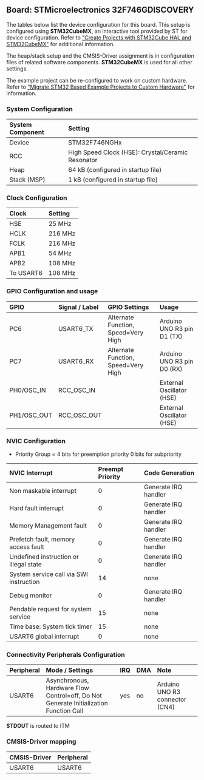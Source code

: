 Board: STMicroelectronics 32F746GDISCOVERY
------------------------------------------

The tables below list the device configuration for this board. This setup is configured using **STM32CubeMX**, 
an interactive tool provided by ST for device configuration. Refer to ["Create Projects with STM32Cube HAL and STM32CubeMX"](https://www.keil.com/pack/doc/STM32Cube) for additional information.

The heap/stack setup and the CMSIS-Driver assignment is in configuration files of related software components.
**STM32CubeMX** is used for all other settings.

The example project can be re-configured to work on custom hardware. Refer to ["Migrate STM32 Based Example Projects to Custom Hardware"](https://github.com/MDK-Packs/Documentation/tree/master/Porting_to_Custom_Hardware) for information. 

### System Configuration

| System Component        | Setting
|:------------------------|:----------------------------------------
| Device                  | STM32F746NGHx
| RCC                     | High Speed Clock (HSE): Crystal/Ceramic Resonator
| Heap                    | 64 kB (configured in startup file)
| Stack (MSP)             | 1 kB (configured in startup file)

### Clock Configuration

| Clock                   | Setting
|:------------------------|:----------------------------------------
| HSE                     |  25 MHz
| HCLK                    | 216 MHz
| FCLK                    | 216 MHz
| APB1                    |  54 MHz
| APB2                    | 108 MHz
| To USART6               | 108 MHz

### GPIO Configuration and usage

| GPIO        | Signal / Label | GPIO Settings                                 | Usage
|:------------|:---------------|:----------------------------------------------|:-----
| PC6         | USART6_TX      | Alternate Function, Speed=Very High           | Arduino UNO R3 pin D1 (TX)
| PC7         | USART6_RX      | Alternate Function, Speed=Very High           | Arduino UNO R3 pin D0 (RX)
| PH0/OSC_IN  | RCC_OSC_IN     |                                               | External Oscillator (HSE)
| PH1/OSC_OUT | RCC_OSC_OUT    |                                               | External Oscillator (HSE)

### NVIC Configuration

 - Priority Group = 4 bits for preemption priority 0 bits for subpriority

| NVIC Interrupt                          | Preempt Priority | Code Generation
|:----------------------------------------|:-----------------|:---------------
| Non maskable interrupt                  | 0                | Generate IRQ handler
| Hard fault interrupt                    | 0                | Generate IRQ handler
| Memory Management fault                 | 0                | Generate IRQ handler
| Prefetch fault, memory access fault     | 0                | Generate IRQ handler
| Undefined instruction or illegal state  | 0                | Generate IRQ handler
| System service call via SWI instruction | 14               | none
| Debug monitor                           | 0                | Generate IRQ handler
| Pendable request for system service     | 15               | none
| Time base: System tick timer            | 15               | none
| USART6 global interrupt                 | 0                | none

### Connectivity Peripherals Configuration

| Peripheral   | Mode / Settings                                                                        | IRQ | DMA | Note
|:-------------|:---------------------------------------------------------------------------------------|:----|:----|:----
| USART6       | Asynchronous, Hardware Flow Control=off, Do Not Generate Initialization Function Call  | yes | no  | Arduino UNO R3 connector (CN4)

**STDOUT** is routed to ITM

### CMSIS-Driver mapping

| CMSIS-Driver | Peripheral
|:-------------|:----------
| USART6       | USART6

